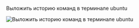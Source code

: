 Выложить историю команд в терминале ubuntu


![Выложить историю команд в терминале ubuntu](https://i.ibb.co/WBRF2m8/456.jpg)
